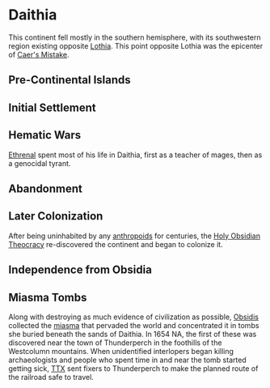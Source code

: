 # Daithia

This continent fell mostly in the southern hemisphere, with its southwestern region existing opposite [Lothia](lothia.md). This point opposite Lothia was the epicenter of [Caer's Mistake](../cataclysms/caers-mistake.md).

## Pre-Continental Islands

## Initial Settlement

## Hematic Wars

[Ethrenal](../figures/ethrenal.md) spent most of his life in Daithia, first as a teacher of mages, then as a genocidal tyrant.

## Abandonment

## Later Colonization

After being uninhabited by any [anthropoids](../anthropoids/introduction.md) for centuries, the [Holy Obsidian Theocracy](../nations/holy-obsidian-theocracy.md) re-discovered the continent and began to colonize it.

## Independence from Obsidia

## Miasma Tombs

Along with destroying as much evidence of civilization as possible, [Obsidis](../figures/obsidis.md) collected the [miasma](../miasma.md) that pervaded the world and concentrated it in tombs she buried beneath the sands of Daithia. In 1654 NA, the first of these was discovered near the town of Thunderperch in the foothills of the Westcolumn mountains. When unidentified interlopers began killing archaeologists and people who spent time in and near the tomb started getting sick, [TTX]() sent fixers to Thunderperch to make the planned route of the railroad safe to travel.
